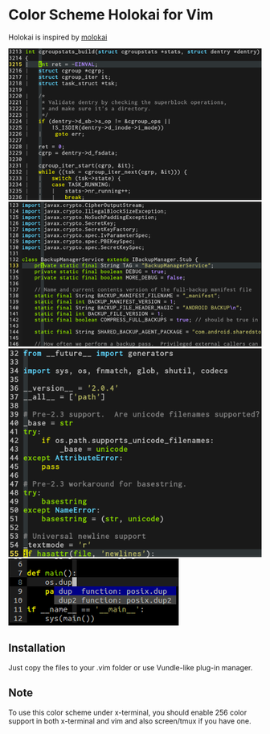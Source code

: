 # Color Scheme Holokai for Vim

Holokai is inspired by [molokai](http://github.com/tomasr/molokai)

![screenshot](https://raw.githubusercontent.com/changyuheng/color-scheme-holokai-for-vim/master/c_in_kernel.png)
![screenshot](https://raw.githubusercontent.com/changyuheng/color-scheme-holokai-for-vim/master/java_in_android.png)
![screenshot](https://raw.githubusercontent.com/changyuheng/color-scheme-holokai-for-vim/master/python_in_transolution.png)
![screenshot](https://raw.githubusercontent.com/changyuheng/color-scheme-holokai-for-vim/master/pmenu.png)

## Installation
Just copy the files to your .vim folder or use Vundle-like plug-in manager.

## Note
To use this color scheme under x-terminal, you should enable 256 color support in both x-terminal and vim and also screen/tmux if you have one.
